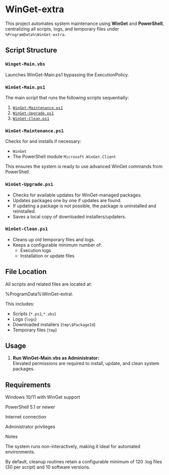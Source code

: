 # WinGet-extra

This project automates system maintenance using **WinGet** and **PowerShell**, centralizing all scripts, logs, and temporary files under `%ProgramData%\WinGet-extra`.

## Script Structure

### `Winget-Main.vbs`
Launches WinGet-Main.ps1 bypassing the ExecutionPolicy.

### `WinGet-Main.ps1`
The main script that runs the following scripts sequentially:
1. [`WinGet-Maintenance.ps1`](#winget-maintenanceps1)
2. [`WinGet-Upgrade.ps1`](#winget-upgradeps1)
3. [`WinGet-Clean.ps1`](#winget-cleanps1)

### `WinGet-Maintenance.ps1`
Checks for and installs if necessary:
- `WinGet`
- The PowerShell module `Microsoft.WinGet.Client`

This ensures the system is ready to use advanced WinGet commands from PowerShell.

### `WinGet-Upgrade.ps1`
- Checks for available updates for WinGet-managed packages.
- Updates packages one by one if updates are found.
- If updating a package is not possible, the package is uninstalled and reinstalled.
- Saves a local copy of downloaded installers/updaters.

### `WinGet-Clean.ps1`
- Cleans up old temporary files and logs.
- Keeps a configurable minimum number of:
  - Execution logs
  - Installation or update files

## File Location

All scripts and related files are located at:

%ProgramData%\WinGet-extra\

This includes:
- Scripts (`*.ps1`,`*.vbs`)
- Logs (`logs`)
- Downloaded installers (`tmp\$PackageId`)
- Temporary files (`tmp`)

## Usage

1. **Run WinGet-Main.vbs as Administrator:**  
   Elevated permissions are required to install, update, and clean system packages.

## Requirements

Windows 10/11 with WinGet support

PowerShell 5.1 or newer

Internet connection

Administrator privileges


Notes

The system runs non-interactively, making it ideal for automated environments.

By default, cleanup routines retain a configurable minimum of 120 .log files (30 per script) and 10 software versions.
